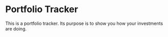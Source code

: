 # Portfolio Tracker

This is a portfolio tracker. Its purpose is to show you how your investments are doing.
